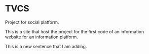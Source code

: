 # TVCS
Project for social platform.

This is a site that host the project for the first code of an information website for an information platform.

This is a new sentence that I am adding.
